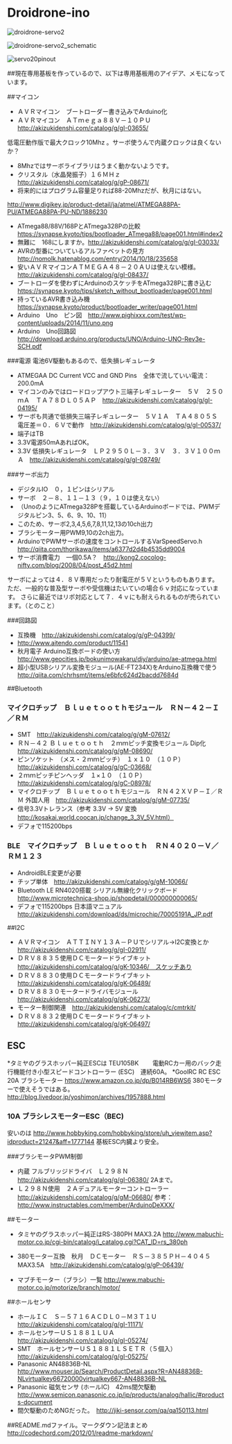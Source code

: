 # Droidrone-ino
![droidrone-servo2](https://github.com/i386koba/Droidrone-ino/blob/master/droidrone-servo2.jpg?raw=true)

![droidrone-servo2_schematic](https://github.com/i386koba/Droidrone-ino/blob/master/droidrone-servo2_schematic.jpg?raw=true)

![servo20pinout](https://github.com/i386koba/Droidrone-ino/blob/master/servo20pinout.png?raw=true)

##現在専用基板を作っているので、以下は専用基板用のアイデア、メモになっています。

##マイコン
* ＡＶＲマイコン　ブートローダー書き込みでArduino化
* ＡＶＲマイコン　ＡＴｍｅｇａ８８Ｖ－１０ＰＵ　http://akizukidenshi.com/catalog/g/gI-03655/

低電圧動作版で最大クロック10Mhz 。サーボ使うんで内蔵クロックは良くないか？
* 8Mhzではサーボライブラリはうまく動かないようです。
* クリスタル（水晶発振子）１６ＭＨｚ http://akizukidenshi.com/catalog/g/gP-08671/
* 将来的にはプログラム容量足りれば88-20Mhzだが、秋月にはない。

http://www.digikey.jp/product-detail/ja/atmel/ATMEGA88PA-PU/ATMEGA88PA-PU-ND/1886230
* ATmega88/88V/168PとATmega328Pの比較
https://synapse.kyoto/tips/bootloader_ATmega88/page001.html#index2
* 無難に　168にしますか。http://akizukidenshi.com/catalog/g/gI-03033/
* AVRの型番についているアルファベットの見方　http://nomolk.hatenablog.com/entry/2014/10/18/235658
* 安いＡＶＲマイコンＡＴＭＥＧＡ４８－２０ＡＵは使えない模様。　http://akizukidenshi.com/catalog/g/gI-08437/
* ブートローダを使わずにArduinoのスケッチをATmega328Pに書き込む　
https://synapse.kyoto/tips/sketch_without_bootloader/page001.html
* 持っているAVR書き込み機　https://synapse.kyoto/product/bootloader_writer/page001.html
* Arduino　Uno　ピン図　http://www.pighixxx.com/test/wp-content/uploads/2014/11/uno.png
* Arduino　Uno回路図 http://download.arduino.org/products/UNO/Arduino-UNO-Rev3e-SCH.pdf

###電源
電池6V駆動もあるので、低失損レギュレータ
* ATMEGAA DC Current VCC and GND Pins　全体で流していい電流：200.0mA
* マイコンのみではロードロップアウト三端子レギュレーター　５Ｖ　２５０ｍＡ　ＴＡ７８ＤＬ０５ＡＰ　http://akizukidenshi.com/catalog/g/gI-04195/
* サーボも共通で低損失三端子レギュレーター　５Ｖ１Ａ　ＴＡ４８０５Ｓ　電圧差＝０．６Ｖで動作　http://akizukidenshi.com/catalog/g/gI-00537/
* 端子はTB
* 3.3V電源50mAあればOK。
* 3.3V 低損失レギュレータ　ＬＰ２９５０Ｌ－３．３Ｖ　３．３Ｖ１００ｍＡ　http://akizukidenshi.com/catalog/g/gI-08749/


###サーボ出力
* デジタルIO　０，１ピンはシリアル
* サーボ　２－８、１１－１３（９，１０は使えない）
* （UnoのようにATmega328Pを搭載しているArduinoボードでは、PWMデジタルピン3、5、6、9、10、11）
* このため、サーボ2,3,4,5,6,7,8,11,12,13の10ch出力
* ブラシモーター用PWM9,10の2ch出力。
* ArduinoでPWMサーボの速度をコントロールするVarSpeedServo.h　http://qiita.com/thorikawa/items/a6377d2d4b4535dd9004
* サーボ消費電力　一個0.5A？　http://kong2.cocolog-nifty.com/blog/2008/04/post_45d2.html

サーボによっては４．８Ｖ専用だったり耐電圧が５Ｖというものもあります。
ただ、一般的な普及型サーボや受信機はたいていの場合６ｖ対応になっています。
さらに最近ではリポ対応として７．４ｖにも耐えられるものが売られています。（とのこと）

###回路図
* 互換機　http://akizukidenshi.com/catalog/g/gP-04399/
* http://www.aitendo.com/product/11541
* 秋月電子 Arduino互換ボードの使い方
http://www.geocities.jp/bokunimowakaru/diy/arduino/ae-atmega.html
* 超小型USBシリアル変換モジュール(AE-FT234X)をArduino互換機で使う
http://qiita.com/chrhsmt/items/e6bfc624d2bacdd7684d

##Bluetooth
### マイクロチップ　Ｂｌｕｅｔｏｏｔｈモジュール　ＲＮ－４２－Ｉ／ＲＭ
* SMT　http://akizukidenshi.com/catalog/g/gM-07612/
* ＲＮ－４２ Ｂｌｕｅｔｏｏｔｈ　２ｍｍピッチ変換モジュール Dip化　http://akizukidenshi.com/catalog/g/gM-08690/
* ピンソケット　（メス・２ｍｍピッチ）　１ｘ１０　（１０Ｐ）　http://akizukidenshi.com/catalog/g/gC-03668/
* ２ｍｍピッチピンヘッダ　１×１０　（１０Ｐ）http://akizukidenshi.com/catalog/g/gC-08978/
* マイクロチップ　Ｂｌｕｅｔｏｏｔｈモジュール　ＲＮ４２ＸＶＰ－Ｉ／ＲＭ 外国人用　http://akizukidenshi.com/catalog/g/gM-07735/
* 信号3.3Vトレランス（参考 3.3V -> 5V 変換　http://kosakai.world.coocan.jp/change_3_3V_5V.html）
* デフォで115200bps

### BLE　マイクロチップ　Ｂｌｕｅｔｏｏｔｈ　ＲＮ４０２０－Ｖ／ＲＭ１２３ 
* AndroidBLE変更が必要
* チップ単体　http://akizukidenshi.com/catalog/g/gM-10066/
* Bluetooth LE RN4020搭載 シリアル無線化クリックボード　http://www.microtechnica-shop.jp/shopdetail/000000000065/
* デフォで115200bps 日本語マニュアル　http://akizukidenshi.com/download/ds/microchip/70005191A_JP.pdf

##I2C
* ＡＶＲマイコン　ＡＴＴＩＮＹ１３Ａ－ＰＵでシリアル→I2C変換とか　http://akizukidenshi.com/catalog/g/gI-02911/
* ＤＲＶ８８３５使用ＤＣモータードライブキット　http://akizukidenshi.com/catalog/g/gK-10346/　スケッチあり
* ＤＲＶ８８３０使用ＤＣモータードライブキット　http://akizukidenshi.com/catalog/g/gK-06489/
* ＤＲＶ８８３０モータードライバモジュール　http://akizukidenshi.com/catalog/g/gK-06273/
* モーター制御関連　http://akizukidenshi.com/catalog/c/cmtrkit/
* ＤＲＶ８８３２使用ＤＣモータードライブキット　http://akizukidenshi.com/catalog/g/gK-06497/

## ESC 
*タミヤのグラスホッパー純正ESCは TEU105BK　　
電動RCカー用のバック走行機能付き小型スピードコントローラー (ESC)　連続60A。
*GoolRC RC ESC 20A ブラシモーター https://www.amazon.co.jp/dp/B014RB6WS6
380モーターで使えそうではある。
http://blog.livedoor.jp/yoshimon/archives/1957888.html

### 10A ブラシレスモーターESC（BEC)
安いのは
http://www.hobbyking.com/hobbyking/store/uh_viewitem.asp?idproduct=21247&aff=1777144
基板ESC内臓より安全。

###ブラシモータPWM制御
* 内蔵 フルブリッジドライバ　Ｌ２９８Ｎ　http://akizukidenshi.com/catalog/g/gI-06380/
2Aまで。
* Ｌ２９８Ｎ使用　２Ａデュアルモーターコントローラー　http://akizukidenshi.com/catalog/g/gM-06680/
参考：http://www.instructables.com/member/ArduinoDeXXX/

##モーター
* タミヤのグラスホッパー純正はRS-380PH MAX3.2A
http://www.mabuchi-motor.co.jp/cgi-bin/catalog/j_catalog.cgi?CAT_ID=rs_380ph

* 380モーター互換　秋月　ＤＣモーター　ＲＳ－３８５ＰＨ－４０４５　MAX3.5A　http://akizukidenshi.com/catalog/g/gP-06439/
* マブチモーター（ブラシ）一覧
http://www.mabuchi-motor.co.jp/motorize/branch/motor/

##ホールセンサ
* ホールＩＣ　Ｓ－５７１６ＡＣＤＬ０－Ｍ３Ｔ１Ｕ　http://akizukidenshi.com/catalog/g/gI-11171/
* ホールセンサーＵＳ１８８１ＬＵＡ　http://akizukidenshi.com/catalog/g/gI-05274/
* SMT　ホールセンサーＵＳ１８８１ＬＳＥＴＲ（５個入）http://akizukidenshi.com/catalog/g/gI-05275/
* Panasonic AN48836B-NL
http://www.mouser.jp/Search/ProductDetail.aspx?R=AN48836B-NLvirtualkey66720000virtualkey667-AN48836B-NL
* Panasonic 磁気センサ (ホールIC)　42ms間欠駆動
http://www.semicon.panasonic.co.jp/jp/products/analog/hallic/#products-document
* 間欠駆動のためNGだった。　http://jiki-sensor.com/qa/qa150113.html

##README.mdファイル。マークダウン記法まとめ
http://codechord.com/2012/01/readme-markdown/
